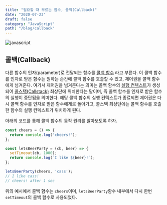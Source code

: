 ```yaml
---
title: "필요할 때 부르는 함수, 콜백(Callback)"
date: "2020-07-23"
draft: false
category: "JavaScript"
path: "/blog/callback"
---
```


![javascript](https://blog.martinwork.co.kr/images/javascript/javascript.png)

## 콜백(Callback)
다른 함수의 인자(parameter)로 전달되는 함수를 [콜백 함수](https://ko.javascript.info/callbacks) 라고 부른다. 이 콜백 함수를 인자로 받은 함수는 원하는 순간에 콜백 함수를 호출할 수 있고, 제어권을 콜백 함수에게 넘겨준다.
여기서 제어권을 넘겨준다는 의미는 콜백 함수의 [실행 컨텍스트](https://poiemaweb.com/js-execution-context)가 생성되어 [콜스택(Callstack)](https://developer.mozilla.org/ko/docs/Glossary/Call_stack) 최상단에 위치한다는 말이며, 즉 콜백 함수를 인자로 받은 함수의 실행이 중단됨을 의미한다. 해당 콜백 함수의 실행 컨텍스트가 종료되면 제어권은 다시 콜백 함수를 인자로 받은 함수에게로 돌아가고, 콜스택 최상단에는 콜백 함수를 호출한 함수의 실행 컨텍스트가 위치하게 된다.

아래의 코드를 통해 콜백 함수의 동작 원리를 알아보도록 하자.

```js
const cheers = () => {
  return console.log('cheers!');
};

const letsBeerParty = (cb, beer) => {
  setTimeout(cb, 1000);
  return console.log(`I like ${beer}!`);
};

letsBeerParty(cheers, 'cass');
// I like cass!
// cheers! after 1 sec
```

위의 예시에서 콜백 함수는 `cheers`이며, `letsBeerParty`함수 내부에서 다시 한번 `setTimeout`의 콜백 함수로 사용되었다.
